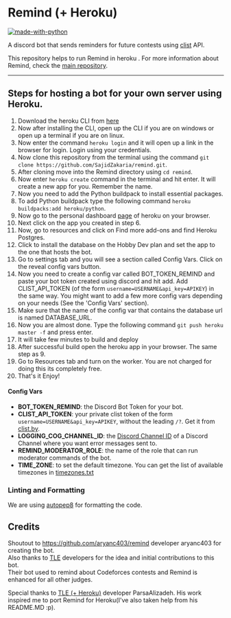 # Remind (+ Heroku)

[![made-with-python](https://img.shields.io/badge/Made%20with-Python-1f425f.svg)](https://www.python.org/)

A discord bot that sends reminders for future contests using [clist](https://clist.by/) API.

This repository helps to run Remind in heroku . For more information about Remind, check the [main repository](https://github.com/aryanc403/remind/).

---

## Steps for hosting a bot for your own server using Heroku.

1. Download the heroku CLI from [here](https://devcenter.heroku.com/articles/heroku-cli)
2. Now after installing the CLI, open up the CLI if you are on windows or open up a terminal if you are on linux.
3. Now enter the command `heroku login` and it will open up a link in the browser for login. Login using your credentials.
4. Now clone this repository from the terminal using the command `git clone https://github.com/SajidZakaria/remind.git`.
5. After cloning move into the Remind directory using `cd remind`.
6. Now enter `heroku create` command in the terminal and hit enter. It will create a new app for you. Remember the name.
7. Now you need to add the Python buildpack to install essential packages.
8. To add Python buildpack type the following command `heroku buildpacks:add heroku/python`.
9. Now go to the personal dashboard [page](https://dashboard.heroku.com/apps) of heroku on your browser.
10. Next click on the app you created in step 6.
11. Now, go to resources and click on Find more add-ons and find Heroku Postgres.
12. Click to install the database on the Hobby Dev plan and set the app to the one that hosts the bot.
13. Go to settings tab and you will see a section called Config Vars. Click on the reveal config vars button.
14. Now you need to create a config var called BOT_TOKEN_REMIND and paste your bot token created using discord and hit add. Add CLIST_API_TOKEN (of the form `username=USERNAME&api_key=APIKEY`) in the same way. You might want to add a few more config vars depending on your needs (See the 'Config Vars' section).
15. Make sure that the name of the config var that contains the database url is named DATABASE_URL.
16. Now you are almost done. Type the following command `git push heroku master -f` and press enter.
17. It will take few minutes to build and deploy
18. After successful build open the heroku app in your browser. The same step as 9.
19. Go to Resources tab and turn on the worker. You are not charged for doing this its completely free.
20. That's it Enjoy!

#### Config Vars

- **BOT_TOKEN_REMIND**: the Discord Bot Token for your bot.
- **CLIST_API_TOKEN**: your private clist token of the form `username=USERNAME&api_key=APIKEY`, without the leading `/?`. Get it from [clist.by](https://clist.by/api/v2/doc/).
- **LOGGING_COG_CHANNEL_ID**: the [Discord Channel ID](https://support.discord.com/hc/en-us/articles/206346498-Where-can-I-find-my-User-Server-Message-ID-) of a Discord Channel where you want error messages sent to.
- **REMIND_MODERATOR_ROLE**: the name of the role that can run moderator commands of the bot.
- **TIME_ZONE**: to set the default timezone. You can get the list of available timezones in [timezones.txt](https://github.com/SajidZakaria/remind/blob/master/timezones.txt)

### Linting and Formatting

We are using [autopep8](https://github.com/hhatto/autopep8) for formatting the code.

## Credits

Shoutout to https://github.com/aryanc403/remind developer aryanc403 for creating the bot.  
Also thanks to [TLE](https://github.com/cheran-senthil/TLE) developers for the idea and initial contributions to this bot.  
Their bot used to remind about Codeforces contests and Remind is enhanced for all other judges.  

Special thanks to [TLE (+ Heroku)](https://github.com/ParsaAlizadeh/TLE/tree/hoi) developer ParsaAlizadeh. His work inspired me to port Remind for Heroku(I've also taken help from his README.MD :p).
